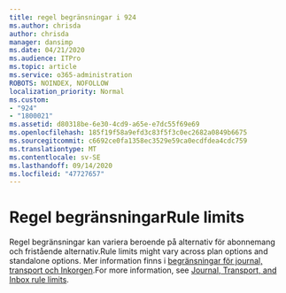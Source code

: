 ```yaml
---
title: regel begränsningar i 924
ms.author: chrisda
author: chrisda
manager: dansimp
ms.date: 04/21/2020
ms.audience: ITPro
ms.topic: article
ms.service: o365-administration
ROBOTS: NOINDEX, NOFOLLOW
localization_priority: Normal
ms.custom:
- "924"
- "1800021"
ms.assetid: d80318be-6e30-4cd9-a65e-e7dc55f69e69
ms.openlocfilehash: 185f19f58a9efd3c83f5f3c0ec2682a0849b6675
ms.sourcegitcommit: c6692ce0fa1358ec3529e59ca0ecdfdea4cdc759
ms.translationtype: MT
ms.contentlocale: sv-SE
ms.lasthandoff: 09/14/2020
ms.locfileid: "47727657"
---
```

# <a name="rule-limits"></a><span data-ttu-id="cd2f6-102">Regel begränsningar</span><span class="sxs-lookup"><span data-stu-id="cd2f6-102">Rule limits</span></span>

<span data-ttu-id="cd2f6-103">Regel begränsningar kan variera beroende på alternativ för abonnemang och fristående alternativ.</span><span class="sxs-lookup"><span data-stu-id="cd2f6-103">Rule limits might vary across plan options and standalone options.</span></span> <span data-ttu-id="cd2f6-104">Mer information finns i [begränsningar för journal, transport och Inkorgen](https://technet.microsoft.com/library/exchange-online-limits.aspx).</span><span class="sxs-lookup"><span data-stu-id="cd2f6-104">For more information, see [Journal, Transport, and Inbox rule limits](https://technet.microsoft.com/library/exchange-online-limits.aspx).</span></span>
